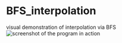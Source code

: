 # BFS_interpolation
visual demonstration of interpolation via BFS
![screenshot of the program in action](https://i.imgur.com/2LnAZv2.png)

